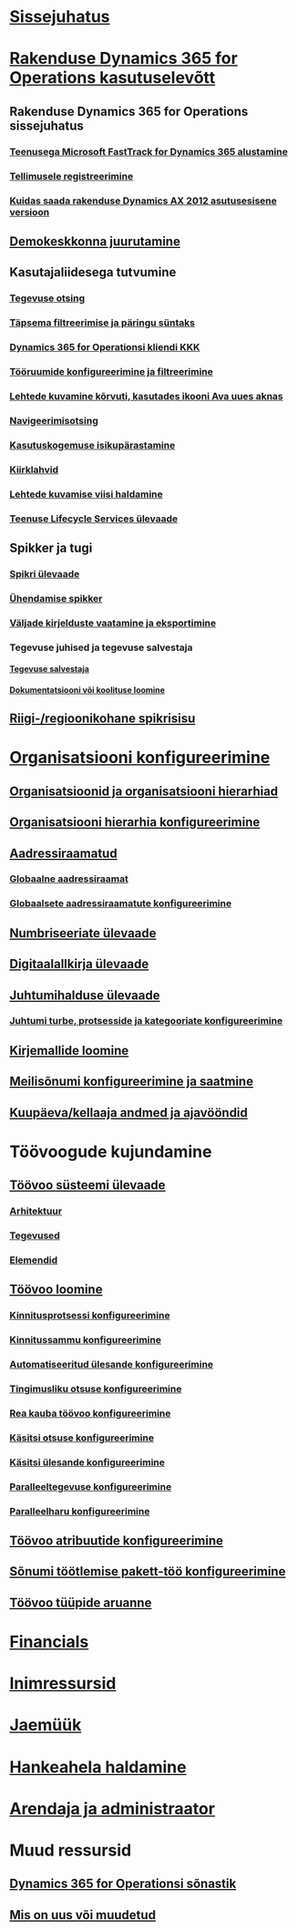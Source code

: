 # [Sissejuhatus](index.md)

# [Rakenduse Dynamics 365 for Operations kasutuselevõtt](get-started/onboarding-home.md)
## Rakenduse Dynamics 365 for Operations sissejuhatus
### [Teenusega Microsoft FastTrack for Dynamics 365 alustamine](get-started/fasttrack-dynamics-365-overview.md)
### [Tellimusele registreerimine](/dynamics365/operations/dev-itpro/dev-tools/sign-up-preview-subscription?toc=/dynamics365/operations/toc.json)
### [Kuidas saada rakenduse Dynamics AX 2012 asutusesisene versioon](/dynamics365/operations/dev-itpro/deployment/csp-download-customersource?toc=/dynamics365/operations/toc.json)
## [Demokeskkonna juurutamine](/dynamics365/operations/dev-itpro/deployment/deploy-demo-environment?toc=/dynamics365/operations/toc.json)

## Kasutajaliidesega tutvumine
### [Tegevuse otsing](get-started/action-search.md)
### [Täpsema filtreerimise ja päringu süntaks](get-started/advanced-filtering-query-options.md)
### [Dynamics 365 for Operationsi kliendi KKK](get-started/client-faq.md)
### [Tööruumide konfigureerimine ja filtreerimine](get-started/configure-filter-workspaces.md)
### [Lehtede kuvamine kõrvuti, kasutades ikooni Ava uues aknas](get-started/display-pages-side-by-side.md)
### [Navigeerimisotsing](get-started/navigation-search.md)
### [Kasutuskogemuse isikupärastamine](get-started/personalize-user-experience.md)
### [Kiirklahvid](get-started/shortcut-keys.md)
### [Lehtede kuvamise viisi haldamine](get-started/window-management.md)
### [Teenuse Lifecycle Services ülevaade](/dynamics365/operations/dev-itpro/lifecycle-services/lcs-works-lcs?toc=/dynamics365/operations/toc.json)

## Spikker ja tugi
### [Spikri ülevaade](/dynamics365/operations/dev-itpro/get-started/help-overview?toc=/dynamics365/operations/toc.json)
### [Ühendamise spikker](/dynamics365/operations/dev-itpro/get-started/help-connect?toc=/dynamics365/operations/toc.json)
### [Väljade kirjelduste vaatamine ja eksportimine](get-started/view-export-field-descriptions.md)

### Tegevuse juhised ja tegevuse salvestaja
#### [Tegevuse salvestaja](/dynamics365/operations/dev-itpro/user-interface/task-recorder?toc=/dynamics365/operations/toc.json)
#### [Dokumentatsiooni või koolituse loomine](/dynamics365/operations/dev-itpro/user-interface/task-recorder?toc=/dynamics365/operations/toc.json)

## [Riigi-/regioonikohane spikrisisu](/dynamics365/operations/dev-itpro/lcs-solutions/country-region?toc=/dynamics365/operations/toc.json)

# [Organisatsiooni konfigureerimine](organization-administration/organization-administration-home-page.md)
## [Organisatsioonid ja organisatsiooni hierarhiad](organization-administration/organizations-organizational-hierarchies.md)
## [Organisatsiooni hierarhia konfigureerimine](organization-administration/plan-organizational-hierarchy.md)
## [Aadressiraamatud](organization-administration/qa-address-books.md)
### [Globaalne aadressiraamat](organization-administration/overview-global-address-book.md)
### [Globaalsete aadressiraamatute konfigureerimine](organization-administration/plan-configuration-global-address-book-additional-address-books.md)
## [Numbriseeriate ülevaade](organization-administration/number-sequence-overview.md)
## [Digitaalallkirja ülevaade](organization-administration/electronic-signature-overview.md)
## [Juhtumihalduse ülevaade](organization-administration/cases.md)
### [Juhtumi turbe, protsesside ja kategooriate konfigureerimine](organization-administration/plan-case-management.md)
## [Kirjemallide loomine](organization-administration/record-templates.md)
## [Meilisõnumi konfigureerimine ja saatmine](organization-administration/configure-email.md)
## [Kuupäeva/kellaaja andmed ja ajavööndid](organization-administration/date-time-zones.md)

# Töövoogude kujundamine
## [Töövoo süsteemi ülevaade](organization-administration/overview-workflow-system.md)
### [Arhitektuur](organization-administration/workflow-system-architecture.md)
### [Tegevused](organization-administration/workflow-actions.md)
### [Elemendid](organization-administration/workflow-elements.md)
## [Töövoo loomine](organization-administration/create-workflow.md)
### [Kinnitusprotsessi konfigureerimine](organization-administration/configure-approval-process-workflow.md)
### [Kinnitussammu konfigureerimine](organization-administration/configure-approval-step-workflow.md)
### [Automatiseeritud ülesande konfigureerimine](organization-administration/configure-automated-task-workflow.md)
### [Tingimusliku otsuse konfigureerimine](organization-administration/configure-conditional-decision-workflow.md)
### [Rea kauba töövoo konfigureerimine](organization-administration/configure-line-item-workflow.md)
### [Käsitsi otsuse konfigureerimine](organization-administration/configure-manual-decision-workflow.md)
### [Käsitsi ülesande konfigureerimine](organization-administration/configure-manual-task-workflow.md)
### [Paralleeltegevuse konfigureerimine](organization-administration/configure-parallel-activity-workflow.md)
### [Paralleelharu konfigureerimine](organization-administration/configure-parallel-branch-workflow.md)
## [Töövoo atribuutide konfigureerimine](organization-administration/configure-workflow-properties.md)
## [Sõnumi töötlemise pakett-töö konfigureerimine](organization-administration/workflow-batch-job-critical.md)
## [Töövoo tüüpide aruanne](organization-administration/workflow-types-report.md)

# [Financials](/dynamics365/operations/financials/index)

# [Inimressursid](/dynamics365/operations/human-resources/index)

# [Jaemüük](/dynamics365/operations/retail/index)

# [Hankeahela haldamine](/dynamics365/operations/supply-chain/index)

# [Arendaja ja administraator](/dynamics365/operations/dev-itpro/index)

# Muud ressursid
## [Dynamics 365 for Operationsi sõnastik](get-started/glossary.md)
## [Mis on uus või muudetud](/dynamics365/operations/dev-itpro/get-started/whats-new-changed?toc=/dynamics365/operations/toc.json)

